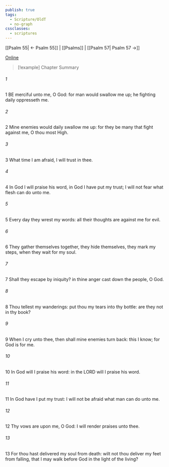 ```yaml
---
publish: true
tags:
  - Scripture/OldT
  - no-graph
cssclasses:
  - scriptures
---
```

[[Psalm 55| ← Psalm 55]] | [[Psalms]] | [[Psalm 57| Psalm 57 →]]

[Online](https://churchofjesuschrist.org/study/scriptures/ot/ps/56?lang=eng)

>[!example] Chapter Summary
>
###### 1
1 BE merciful unto me, O God: for man would swallow me up; he fighting daily oppresseth me.
###### 2
2 Mine enemies would daily swallow me up: for they be many that fight against me, O thou most High.
###### 3
3 What time I am afraid, I will trust in thee.
###### 4
4 In God I will praise his word, in God I have put my trust; I will not fear what flesh can do unto me.
###### 5
5 Every day they wrest my words: all their thoughts are against me for evil.
###### 6
6 They gather themselves together, they hide themselves, they mark my steps, when they wait for my soul.
###### 7
7 Shall they escape by iniquity?  in thine anger cast down the people, O God.
###### 8
8 Thou tellest my wanderings: put thou my tears into thy bottle: are they not in thy book?
###### 9
9 When I cry unto thee, then shall mine enemies turn back: this I know; for God is for me.
###### 10
10 In God will I praise his word: in the LORD will I praise his word.
###### 11
11 In God have I put my trust: I will not be afraid what man can do unto me.
###### 12
12 Thy vows are upon me, O God: I will render praises unto thee.
###### 13
13 For thou hast delivered my soul from death: wilt not thou deliver my feet from falling, that I may walk before God in the light of the living?



